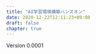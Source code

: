 ```yaml
---
title: "AI学習環境構築ハンズオン"
date: 2020-12-22T12:11:23+09:00
draft: false
chapter: true
---
```


Version 0.0001

